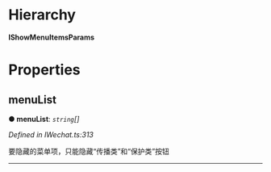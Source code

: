 

# Hierarchy

**IShowMenuItemsParams**

# Properties

<a id="menulist"></a>

##  menuList

**● menuList**: *`string`[]*

*Defined in IWechat.ts:313*

要隐藏的菜单项，只能隐藏“传播类”和“保护类”按钮

___

